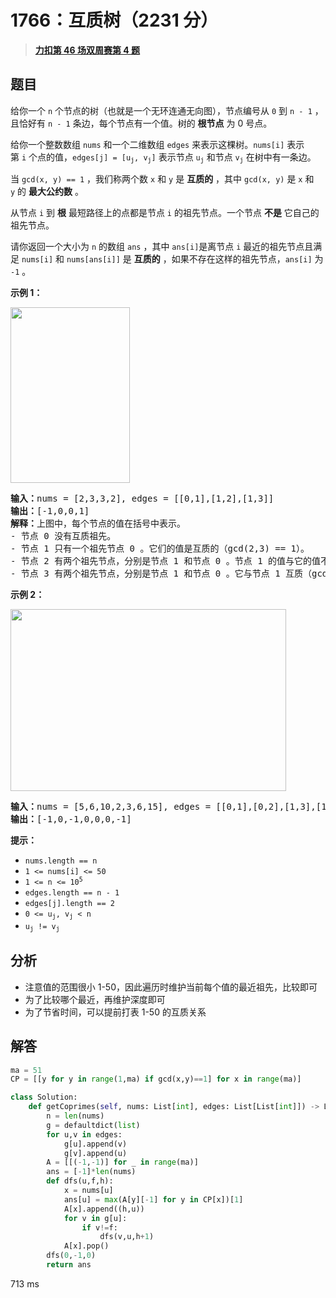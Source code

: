 # 1766：互质树（2231 分）


> <u>**[力扣第 46 场双周赛第 4 题](https://leetcode.cn/problems/tree-of-coprimes/)**</u>

## 题目

<p>给你一个 <code>n</code> 个节点的树（也就是一个无环连通无向图），节点编号从 <code>0</code> 到 <code>n - 1</code> ，且恰好有 <code>n - 1</code> 条边，每个节点有一个值。树的 <strong>根节点</strong> 为 0 号点。</p>

<p>给你一个整数数组 <code>nums</code> 和一个二维数组 <code>edges</code> 来表示这棵树。<code>nums[i]</code> 表示第 <code>i</code> 个点的值，<code>edges[j] = [u<sub>j</sub>, v<sub>j</sub>]</code> 表示节点 <code>u<sub>j</sub></code> 和节点 <code>v<sub>j</sub></code> 在树中有一条边。</p>

<p>当 <code>gcd(x, y) == 1</code> ，我们称两个数 <code>x</code> 和 <code>y</code> 是 <strong>互质的</strong> ，其中 <code>gcd(x, y)</code> 是 <code>x</code> 和 <code>y</code> 的 <strong>最大公约数</strong> 。</p>

<p>从节点 <code>i</code> 到 <strong>根</strong> 最短路径上的点都是节点 <code>i</code> 的祖先节点。一个节点 <strong>不是</strong> 它自己的祖先节点。</p>

<p>请你返回一个大小为 <code>n</code> 的数组 <code>ans</code> ，其中<em> </em><code>ans[i]</code>是离节点 <code>i</code> 最近的祖先节点且满足<em> </em><code>nums[i]</code> 和<em> </em><code>nums[ans[i]]</code> 是 <strong>互质的</strong> ，如果不存在这样的祖先节点，<code>ans[i]</code> 为 <code>-1</code> 。</p>



<p><strong>示例 1：</strong></p>

<p><strong><img alt="" src="https://assets.leetcode-cn.com/aliyun-lc-upload/uploads/2021/02/20/untitled-diagram.png" style="width: 191px; height: 281px;" /></strong></p>

<pre>
<b>输入：</b>nums = [2,3,3,2], edges = [[0,1],[1,2],[1,3]]
<b>输出：</b>[-1,0,0,1]
<b>解释：</b>上图中，每个节点的值在括号中表示。
- 节点 0 没有互质祖先。
- 节点 1 只有一个祖先节点 0 。它们的值是互质的（gcd(2,3) == 1）。
- 节点 2 有两个祖先节点，分别是节点 1 和节点 0 。节点 1 的值与它的值不是互质的（gcd(3,3) == 3）但节点 0 的值是互质的(gcd(2,3) == 1)，所以节点 0 是最近的符合要求的祖先节点。
- 节点 3 有两个祖先节点，分别是节点 1 和节点 0 。它与节点 1 互质（gcd(3,2) == 1），所以节点 1 是离它最近的符合要求的祖先节点。
</pre>

<p><strong>示例 2：</strong></p>

<p><img alt="" src="https://assets.leetcode-cn.com/aliyun-lc-upload/uploads/2021/02/20/untitled-diagram1.png" style="width: 441px; height: 291px;" /></p>

<pre>
<strong>输入：</strong>nums = [5,6,10,2,3,6,15], edges = [[0,1],[0,2],[1,3],[1,4],[2,5],[2,6]]
<b>输出：</b>[-1,0,-1,0,0,0,-1]
</pre>



<p><strong>提示：</strong></p>

<ul>
<li><code>nums.length == n</code></li>
<li><code>1 <= nums[i] <= 50</code></li>
<li><code>1 <= n <= 10<sup>5</sup></code></li>
<li><code>edges.length == n - 1</code></li>
<li><code>edges[j].length == 2</code></li>
<li><code>0 <= u<sub>j</sub>, v<sub>j</sub> < n</code></li>
<li><code>u<sub>j</sub> != v<sub>j</sub></code></li>
</ul>


## 分析

- 注意值的范围很小 1-50，因此遍历时维护当前每个值的最近祖先，比较即可
- 为了比较哪个最近，再维护深度即可
- 为了节省时间，可以提前打表 1-50 的互质关系

## 解答


```python
ma = 51
CP = [[y for y in range(1,ma) if gcd(x,y)==1] for x in range(ma)]

class Solution:
    def getCoprimes(self, nums: List[int], edges: List[List[int]]) -> List[int]:
        n = len(nums)
        g = defaultdict(list)
        for u,v in edges:
            g[u].append(v)
            g[v].append(u)
        A = [[(-1,-1)] for _ in range(ma)]
        ans = [-1]*len(nums)
        def dfs(u,f,h):
            x = nums[u]
            ans[u] = max(A[y][-1] for y in CP[x])[1]
            A[x].append((h,u))
            for v in g[u]:
                if v!=f:
                    dfs(v,u,h+1)
            A[x].pop()
        dfs(0,-1,0)
        return ans
```
713 ms
